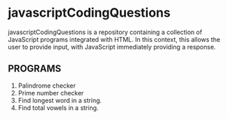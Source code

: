 # javascriptCodingQuestions
javascriptCodingQuestions is a repository containing a collection of 
JavaScript programs integrated with HTML. In this context, this allows 
the user to provide input, with JavaScript immediately providing a response.

## PROGRAMS
1. Palindrome checker
2. Prime number checker
3. Find longest word in a string. 
4. Find total vowels in a string.